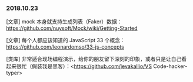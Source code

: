 ### 2018.10.23

[文章] mock 本身就支持生成列表（Faker）数据：<https://github.com/nuysoft/Mock/wiki/Getting-Started>

[文章] 每个人都应该知道的 JavaScript 33 个概念：<https://github.com/leonardomso/33-js-concepts>

[类库] 非常适合现场编程演示，给你的朋友留下深刻的印象，或者只是让自己看起来很忙（假装我是黑客）：<https://github.com/jevakallio/VS Code-hacker-typer>

